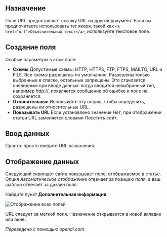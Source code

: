 <!-- Filename: J3.x:Adding_custom_fields/Url_Field / Display title: Поле URL  -->

## Назначение

Поле URL предоставляет ссылку URL на другой документ. Если вы предпочитаете
использовать тег якоря, такой как `<a href="url">Объяснительный текст</a>`, используйте текстовое поле.

## Создание поля

Особые параметры в этом поле:

- **Схемы** Допустимые схемы: HTTP, HTTPS, FTP, FTPS, MAILTO, URL и FILE. Все схемы разрешены по умолчанию. Разрешены только выбранные в списке, остальные запрещены. Это становится очевидным при вводе данных: когда вводится невыбранный тип, например http://, появляется сообщение об ошибке и поле не сохраняется.
- **Относительные** Используйте эту опцию, чтобы определить, разрешены ли относительные URL.
- **Показывать URL** Если установлено значение *Нет*, при отображении статьи URL заменяется словами *Посетить сайт*.

## Ввод данных

Просто: просто введите URL назначения.


## Отображение данных

Следующий скриншот сайта показывает поле, отображаемое в статье. Опция *Автоматическое отображение* отвечает за позицию поля, а ваш шаблон отвечает за дизайн поля.

Найдите пункт **Дополнительная информация**.

![Отображение всех полей](../../../en/images/fields/fields-display.png "Отображение полей")

URL следует за меткой поля. Назначение открывается в новой вкладке или окне.

*Переведено с помощью openai.com*


